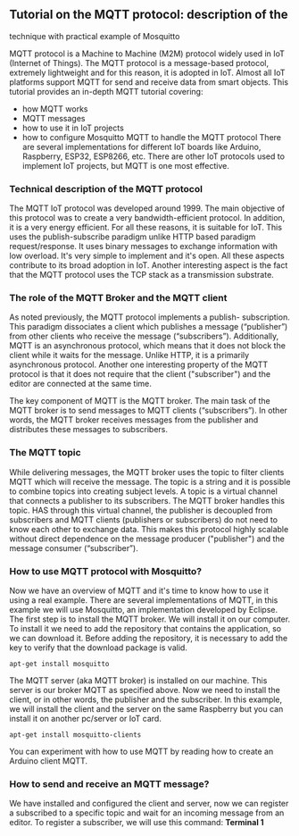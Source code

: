 ## Tutorial on the MQTT protocol: description of the
technique with practical example of Mosquitto

MQTT protocol is a Machine to Machine (M2M) protocol widely used in IoT
(Internet of Things).
The MQTT protocol is a message-based protocol, extremely lightweight and for this reason,
it is adopted in IoT. Almost all IoT platforms support MQTT for
send and receive data from smart objects.
This tutorial provides an in-depth MQTT tutorial covering:
- how MQTT works
- MQTT messages
- how to use it in IoT projects
- how to configure Mosquitto MQTT to handle the MQTT protocol
There are several implementations for different IoT boards like Arduino, Raspberry, ESP32,
ESP8266, etc.
There are other IoT protocols used to implement IoT projects, but MQTT is one
most effective.

### Technical description of the MQTT protocol
The MQTT IoT protocol was developed around 1999. The main objective of this protocol was to
create a very bandwidth-efficient protocol. In addition, it is a very
energy efficient. For all these reasons, it is suitable for IoT.
This uses the publish-subscribe paradigm unlike HTTP based paradigm
request/response. It uses binary messages to exchange information with low
overload. It's very simple to implement and it's open. All these aspects contribute to its broad
adoption in IoT. Another interesting aspect is the fact that the MQTT protocol uses the TCP stack
as a transmission substrate.

### The role of the MQTT Broker and the MQTT client
As noted previously, the MQTT protocol implements a publish-
subscription. This paradigm dissociates a client which publishes a message (“publisher”) from other clients
who receive the message (“subscribers”). Additionally, MQTT is an asynchronous protocol, which means
that it does not block the client while it waits for the message.
Unlike HTTP, it is a primarily asynchronous protocol. Another one
interesting property of the MQTT protocol is that it does not require that the client ("subscriber") and
the editor are connected at the same time.

The key component of MQTT is the MQTT broker. The main task of the MQTT broker is to
send messages to MQTT clients (“subscribers”). In other words, the MQTT broker receives
messages from the publisher and distributes these messages to subscribers.

### The MQTT topic
While delivering messages, the MQTT broker uses the topic to filter clients
MQTT which will receive the message. The topic is a string and it is possible to combine topics into
creating subject levels.
A topic is a virtual channel that connects a publisher to its subscribers. The MQTT broker handles this topic. HAS
through this virtual channel, the publisher is decoupled from subscribers and MQTT clients (publishers or
subscribers) do not need to know each other to exchange data. This makes this protocol
highly scalable without direct dependence on the message producer ("publisher") and the
message consumer (“subscriber”).
### How to use MQTT protocol with Mosquitto?
Now we have an overview of MQTT and it's time to know how to use it using a
real example. There are several implementations of MQTT, in this example we will use
Mosquitto, an implementation developed by Eclipse. The first step is to install the
MQTT broker. We will install it on our computer. To install it we need to add the
repository that contains the application, so we can download it. Before adding the
repository, it is necessary to add the key to verify that the download package is
valid.
```
apt-get install mosquitto
```
The MQTT server (aka MQTT broker) is installed on our machine. This server is our broker
MQTT as specified above. Now we need to install the client, or in other words,
the publisher and the subscriber. In this example, we will install the client and the server on the same
Raspberry but you can install it on another pc/server or IoT card.
```
apt-get install mosquitto-clients
```
You can experiment with how to use MQTT by reading how to create an Arduino client
MQTT.

### How to send and receive an MQTT message?
We have installed and configured the client and server, now we can register a
subscribed to a specific topic and wait for an incoming message from an editor. To register a subscriber,
we will use this command: **Terminal 1**

